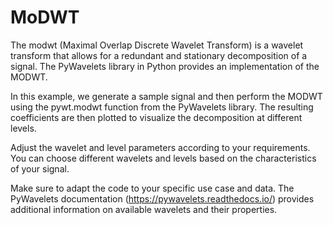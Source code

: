 # MoDWT
The modwt (Maximal Overlap Discrete Wavelet Transform) is a wavelet transform that allows for a redundant and stationary decomposition of a signal. The PyWavelets library in Python provides an implementation of the MODWT.

In this example, we generate a sample signal and then perform the MODWT using the pywt.modwt function from the PyWavelets library. The resulting coefficients are then plotted to visualize the decomposition at different levels.

Adjust the wavelet and level parameters according to your requirements. You can choose different wavelets and levels based on the characteristics of your signal.

Make sure to adapt the code to your specific use case and data. The PyWavelets documentation (https://pywavelets.readthedocs.io/) provides additional information on available wavelets and their properties.






